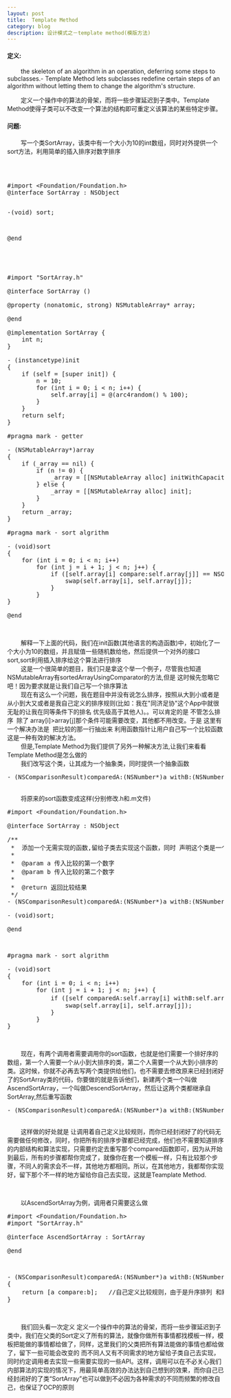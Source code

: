 ```yaml
---
layout: post
title:  Template Method  
category: blog
description: 设计模式之－template method(模版方法)
---
```

<div class="container">
<p>
	<h4>定义:</h4>
	 &nbsp;&nbsp;&nbsp;&nbsp;&nbsp;&nbsp;&nbsp;&nbsp;the skeleton of an algorithm in an operation, deferring some steps to subclasses.- Template Method lets subclasses redefine certain steps of an algorithm without letting them to change the algorithm's structure.
</p>
<p>
	&nbsp;&nbsp;&nbsp;&nbsp;&nbsp;&nbsp;&nbsp;&nbsp;定义一个操作中的算法的骨架，而将一些步骤延迟到子类中。Template Method使得子类可以不改变一个算法的结构即可重定义该算法的某些特定步骤。
</p>
<p>
	<h4>问题:</h4>
	&nbsp;&nbsp;&nbsp;&nbsp;&nbsp;&nbsp;&nbsp;&nbsp;写一个类SortArray，该类中有一个大小为10的int数组，同时对外提供一个sort方法，利用简单的插入排序对数字排序
</p>

<br>
<br>
<pre>#import &lt;Foundation/Foundation.h&gt;
@interface SortArray : NSObject

-(void) sort;

@end

</pre>
<br>

<pre name="code" class="objc">#import &quot;SortArray.h&quot;

@interface SortArray ()

@property (nonatomic, strong) NSMutableArray* array;

@end

@implementation SortArray {
    int n;
}

- (instancetype)init
{
    if (self = [super init]) {
        n = 10;
        for (int i = 0; i &lt; n; i++) {
            self.array[i] = @(arc4random() % 100);
        }
    }
    return self;
}

#pragma mark - getter

- (NSMutableArray*)array
{
    if (_array == nil) {
        if (n != 0) {
            _array = [[NSMutableArray alloc] initWithCapacity:n];
        } else {
            _array = [[NSMutableArray alloc] init];
        }
    }
    return _array;
}

#pragma mark - sort algrithm

- (void)sort
{
    for (int i = 0; i &lt; n; i++)
        for (int j = i + 1; j &lt; n; j++) {
            if ([self.array[i] compare:self.array[j]] == NSOrderedDescending) {
                swap(self.array[i], self.array[j]);
            }
        }
}

@end
</pre>
<br />

<p>
	&nbsp;&nbsp;&nbsp;&nbsp;&nbsp;&nbsp;&nbsp;&nbsp;解释一下上面的代码，我们在init函数(其他语言的构造函数)中，初始化了一个大小为10的数组，并且赋值一些随机数给他，然后提供一个对外的接口sort,sort利用插入排序给这个算法进行排序
	<br>
	&nbsp;&nbsp;&nbsp;&nbsp;&nbsp;&nbsp;&nbsp;&nbsp;这是一个很简单的题目，我们只是拿这个举一个例子，尽管我也知道NSMutableArray有sortedArrayUsingComparator的方法,但是 这时候先忽略它吧！因为要求就是让我们自己写一个排序算法
	<br>
	&nbsp;&nbsp;&nbsp;&nbsp;&nbsp;&nbsp;&nbsp;&nbsp;现在有这么一个问题，我在题目中并没有说怎么排序，按照从大到小或者是从小到大又或者是我自己定义的排序规则(比如：我在"同济足协"这个App中就很无耻的让我在同等条件下的排名 优先级高于其他人)。。可以肯定的是 不管怎么排序 &nbsp;除了 array[i]&gt;array[j]那个条件可能需要改变，其他都不用改变。于是 这里有一个解决办法是 &nbsp;把比较的那一行抽出来 利用函数指针让用户自己写一个比较函数 这是一种有效的解决方法。
	<br>
	&nbsp;&nbsp;&nbsp;&nbsp;&nbsp;&nbsp;&nbsp;&nbsp;但是,Template Method为我们提供了另外一种解决方法,让我们来看看Template Method是怎么做的
	<br>
	&nbsp;&nbsp;&nbsp;&nbsp;&nbsp;&nbsp;&nbsp;&nbsp;我们改写这个类，让其成为一个抽象类，同时提供一个抽象函数&nbsp;<pre>- (NSComparisonResult)comparedA:(NSNumber*)a withB:(NSNumber*)b;</pre>
	<br />
	&nbsp;&nbsp;&nbsp;&nbsp;&nbsp;&nbsp;&nbsp;&nbsp;将原来的sort函数变成这样(分别修改.h和.m文件)
	<br/>
</p>

<pre name="code" class="objc">#import &lt;Foundation/Foundation.h&gt;

@interface SortArray : NSObject

/**
 *  添加一个无需实现的函数,留给子类去实现这个函数，同时 声明这个类是一个抽象类
 *
 *  @param a 传入比较的第一个数字
 *  @param b 传入比较的第二个数字
 *
 *  @return 返回比较结果
 */
- (NSComparisonResult)comparedA:(NSNumber*)a withB:(NSNumber*)b;

- (void)sort;

@end</pre>
<br />

<pre name="code" class="objc">#pragma mark - sort algrithm

- (void)sort
{
    for (int i = 0; i &lt; n; i++)
        for (int j = i + 1; j &lt; n; j++) {
            if ([self comparedA:self.array[i] withB:self.array[j]] == NSOrderedDescending) {    //修改这一行代码
                swap(self.array[i], self.array[j]);
            }
        }
}</pre>
<br />



<p>
	&nbsp;&nbsp;&nbsp;&nbsp;&nbsp;&nbsp;&nbsp;&nbsp;现在，有两个调用者需要调用你的sort函数，也就是他们需要一个排好序的数组，第一个人需要一个从小到大排序的类，第二个人需要一个从大到小排序的类。这时候，你就不必再去写两个类提供给他们，也不需要去修改原来已经封闭好了的SortArray类的代码，你要做的就是告诉他们，新建两个类一个叫做AscendSortArray，一个叫做DescendSortArray，然后让这两个类都继承自SortArray,然后重写函数<pre>- (NSComparisonResult)comparedA:(NSNumber*)a withB:(NSNumber*)b;</pre>
	<br>
	&nbsp;&nbsp;&nbsp;&nbsp;&nbsp;&nbsp;&nbsp;&nbsp;这样做的好处就是 让调用着自己定义比较规则，而你已经封闭好了的代码无需要做任何修改，同时，你把所有的排序步骤都已经完成，他们也不需要知道排序的内部结构和算法实现，只需要约定去重写那个compared函数即可，因为从开始到最后，所有的步骤都帮你完成了，就像你在套一个模板一样，只有比较那个步骤，不同人的需求会不一样，其他地方都相同。所以，在其他地方，我都帮你实现好，留下那个不一样的地方留给你自己去实现，这就是Teamplate Method.
</p>
<br>
<p>
	&nbsp;&nbsp;&nbsp;&nbsp;&nbsp;&nbsp;&nbsp;&nbsp;以AscendSortArray为例，调用者只需要这么做
</p>	
	
<pre>#import &lt;Foundation/Foundation.h&gt;
#import &quot;SortArray.h&quot;

@interface AscendSortArray : SortArray

@end</pre>
<br>
<pre name="code" class="objc">- (NSComparisonResult)comparedA:(NSNumber*)a withB:(NSNumber*)b
{
    return [a compare:b];   //自己定义比较规则，由于是升序排列 和默认的相同 因此 直接返回即可
}
</pre>
<br />
<p>
	&nbsp;&nbsp;&nbsp;&nbsp;&nbsp;&nbsp;&nbsp;&nbsp;我们回头看一次定义&nbsp;定义一个操作中的算法的骨架，而将一些步骤延迟到子类中，我们在父类的Sort定义了所有的算法，就像你做所有事情都找模板一样，模板把能做的事情都给做了，同样，这里我们的父类把所有算法能做的事情也都给做了，留下一些可能会改变的 而不同人又有不同需求的地方留给子类自己去实现，同时约定调用者去实现一些需要实现的一些API。这样，调用可以在不必关心我们内部算法的实现的情况下，用最简单高效的办法达到自己想到的效果，而你自己已经封闭好的了类“SortArray”也可以做到不必因为各种需求的不同而频繁的修改自己，也保证了OCP的原则&nbsp;
</p>

</div>